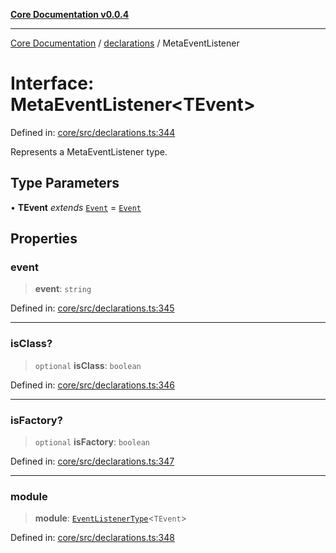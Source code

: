 [**Core Documentation v0.0.4**](../../README.md)

***

[Core Documentation](../../modules.md) / [declarations](../README.md) / MetaEventListener

# Interface: MetaEventListener\<TEvent\>

Defined in: [core/src/declarations.ts:344](https://github.com/stonemjs/core/blob/4b1b931e44a5db2600109fa7ae2a8b532ed77730/src/declarations.ts#L344)

Represents a MetaEventListener type.

## Type Parameters

• **TEvent** *extends* [`Event`](../../events/Event/classes/Event.md) = [`Event`](../../events/Event/classes/Event.md)

## Properties

### event

> **event**: `string`

Defined in: [core/src/declarations.ts:345](https://github.com/stonemjs/core/blob/4b1b931e44a5db2600109fa7ae2a8b532ed77730/src/declarations.ts#L345)

***

### isClass?

> `optional` **isClass**: `boolean`

Defined in: [core/src/declarations.ts:346](https://github.com/stonemjs/core/blob/4b1b931e44a5db2600109fa7ae2a8b532ed77730/src/declarations.ts#L346)

***

### isFactory?

> `optional` **isFactory**: `boolean`

Defined in: [core/src/declarations.ts:347](https://github.com/stonemjs/core/blob/4b1b931e44a5db2600109fa7ae2a8b532ed77730/src/declarations.ts#L347)

***

### module

> **module**: [`EventListenerType`](../type-aliases/EventListenerType.md)\<`TEvent`\>

Defined in: [core/src/declarations.ts:348](https://github.com/stonemjs/core/blob/4b1b931e44a5db2600109fa7ae2a8b532ed77730/src/declarations.ts#L348)
